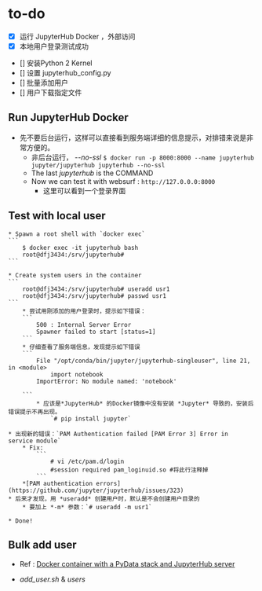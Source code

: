 ﻿




# to-do

- [x] 运行 JupyterHub Docker ，外部访问
- [x] 本地用户登录测试成功
- [] 安装Python 2 Kernel
- [] 设置 jupyterhub_config.py
- [] 批量添加用户
- [] 用户下载指定文件


## Run JupyterHub Docker

* 先不要后台运行，这样可以直接看到服务端详细的信息提示，对排错来说是非常方便的。
    * 非后台运行， *--no-ssl* 
    `$ docker run -p 8000:8000 --name jupyterhub jupyter/jupyterhub jupyterhub --no-ssl`
    * The last *jupyterhub* is the COMMAND
    * Now we can test it with websurf : `http://127.0.0.0:8000`
        * 这里可以看到一个登录界面
        
## Test with local user
    * Spawn a root shell with `docker exec`
    ```
        $ docker exec -it jupyterhub bash
        root@dfj3434:/srv/jupyterhub#
    ```
    
    * Create system users in the container
    ```
        root@dfj3434:/srv/jupyterhub# useradd usr1
        root@dfj3434:/srv/jupyterhub# passwd usr1
    ```
        * 尝试用刚添加的用户登录时，提示如下错误：
        ```
            500 : Internal Server Error
            Spawner failed to start [status=1]
        ```
        * 仔细查看了服务端信息，发现提示如下错误
        ```
            File "/opt/conda/bin/jupyter/jupyterhub-singleuser", line 21, in <module>
                import notebook
            ImportError: No module named: 'notebook'
        
        ```
            * 应该是*JupyterHub* 的Docker镜像中没有安装 *Jupyter* 导致的，安装后错误提示不再出现。            
                `# pip install jupyter`
                
    * 出现新的错误：`PAM Authentication failed [PAM Error 3] Error in service module`
        * Fix:
            ```
                # vi /etc/pam.d/login
                #session required pam_loginuid.so #将此行注释掉
            ```
        *[PAM authentication errors](https://github.com/jupyter/jupyterhub/issues/323)
    * 后来才发现，用 *useradd* 创建用户时，默认是不会创建用户目录的
        * 要加上 *-m* 参数：`# useradd -m usr1` 
        
    * Done!
                
## Bulk add user
    
* Ref : [Docker container with a PyData stack and JupyterHub server](https://github.com/twiecki/pydata_docker_jupyterhub)

* *add_user.sh* & *users*

        
    